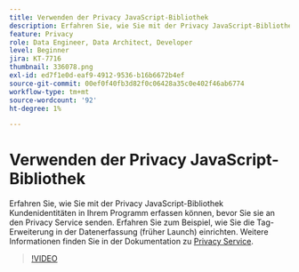 ```yaml
---
title: Verwenden der Privacy JavaScript-Bibliothek
description: Erfahren Sie, wie Sie mit der Privacy JavaScript-Bibliothek Kundenidentitäten in Ihrem Programm erfassen können, bevor Sie sie an den Privacy Service senden. Erfahren Sie zum Beispiel, wie Sie die Tag-Erweiterung in der Datenerfassung (früher Launch) einrichten.
feature: Privacy
role: Data Engineer, Data Architect, Developer
level: Beginner
jira: KT-7716
thumbnail: 336078.png
exl-id: ed7f1e0d-eaf9-4912-9536-b16b6672b4ef
source-git-commit: 00ef0f40fb3d82f0c06428a35c0e402f46ab6774
workflow-type: tm+mt
source-wordcount: '92'
ht-degree: 1%

---
```



# Verwenden der Privacy JavaScript-Bibliothek

Erfahren Sie, wie Sie mit der Privacy JavaScript-Bibliothek Kundenidentitäten in Ihrem Programm erfassen können, bevor Sie sie an den Privacy Service senden. Erfahren Sie zum Beispiel, wie Sie die Tag-Erweiterung in der Datenerfassung (früher Launch) einrichten. Weitere Informationen finden Sie in der Dokumentation zu [Privacy Service](https://experienceleague.adobe.com/docs/experience-platform/privacy/home.html?lang=de).

>[!VIDEO](https://video.tv.adobe.com/v/336078?learn=on)
